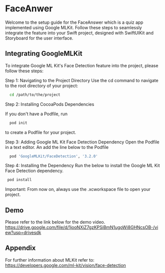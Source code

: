 
# FaceAnwer

Welcome to the setup guide for the FaceAnswer which is a quiz app implemented using Google MLKit. Follow these steps to seamlessly integrate the feature into your Swift project, designed with SwiftUIKit and Storyboard for the user interface.


## Integrating GoogleMLKit

To integrate Google ML Kit's Face Detection feature into the project, please follow these steps:

Step 1: Navigating to the Project Directory
Use the cd command to navigate to the root directory of your project:

```bash
  cd /path/to/the/project
```
Step 2: Installing CocoaPods Dependencies

If you don't have a Podfile, run 
```bash
  pod init
```
to create a Podfile for your project.

Step 3: Adding Google ML Kit Face Detection Dependency
Open the Podfile in a text editor. An add the line below to the Podfile
```bash
  pod 'GoogleMLKit/FaceDetection', '3.2.0'
```
Step 4: Installing the Dependency
Run the below to install the Google ML Kit Face Detection dependency.
 ```bash
  pod install
```
Important: From now on, always use the .xcworkspace file to open your project.



    
## Demo

Please refer to the link below for the demo video.
https://drive.google.com/file/d/1jooNXiZ7gzKPSiBmN1ugoWi8GHNcsOB-/view?usp=drivesdk


## Appendix

For further information about MLKit refer to: 
https://developers.google.com/ml-kit/vision/face-detection

